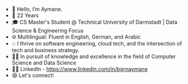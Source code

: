 - 👋 Hello, I’m Aymane.
- 🎂 22 Years 
- 🎓 CS Master's Student @ Technical University of Darmstadt | Data Science & Engineering Focus
- 🌐 Multilingual: Fluent in English, German, and Arabic
- 💡 I thrive on software engineering, cloud tech, and the intersection of tech and business strategy. 
- 👨‍💻 In pursuit of knowledge and excellence in the field of Computer Science and Data Science
- 👨🏾‍ LinkedIn - https://www.linkedin.com/in/bgrnaymane
- 😄 Let's connect!
